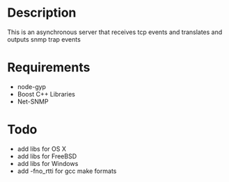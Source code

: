 # Description
This is an asynchronous server that receives tcp events and translates and
outputs snmp trap events

# Requirements
  - node-gyp
  - Boost C++ Libraries
  - Net-SNMP

# Todo
  - add libs for OS X
  - add libs for FreeBSD
  - add libs for Windows
  - add -fno_rtti for gcc make formats

